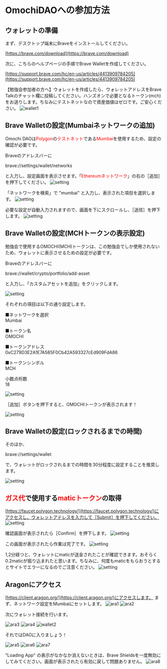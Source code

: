 # OmochiDAOへの参加方法

## ウォレットの準備 
まず、デスクトップ端末にBraveをインストールしてください。

[https://brave.com/download](https://brave.com/download)

次に、こちらのヘルプページの手順でBrave Walletを作成してください。

[https://support.brave.com/hc/en-us/articles/4413909784205](https://support.brave.com/hc/en-us/articles/4413909784205)

【勉強会参加者の方へ】ウォレットを作成したら、ウォレットアドレスをBrave Talkのチャット欄に投稿してください。ハンズオンで必要となるトークン(mch)をお送りします。ちなみにテストネットなので資産価値はゼロです。ご安心ください。
![wallet1](img/wallet_01.png)

## Brave Walletの設定(Mumbaiネットワークの追加)
Omochi DAOは<span style="color: #ff0000;">Polygon</span>の<span style="color: #ff0000;">テストネット</span>である<span style="color: #ff0000;">Mumbai</span>を使用するため、設定の確認が必要です。

Braveのアドレスバーに

brave://settings/wallet/networks

と入力し、設定画面を表示させます。「<span style="color: #ff0000;">Ethereumネットワーク</span>」の右の［追加］を押下してください。
![setting](img/setting_02.png)

「ネットワークを検索」で "mumbai" と入力し、表示された項目を選択します。
![setting](img/setting_03.png)

必要な設定が自動入力されますので、画面を下にスクロールし、［送信］を押下します。
![setting](img/setting_04.png)

## Brave Walletの設定(MCHトークンの表示設定)
勉強会で使用するOMOCHI(MCH)トークンは、この勉強会でしか使用されないため、ウォレットに表示させるための設定が必要です。

Braveのアドレスバーに

brave://wallet/crypto/portfolio/add-asset

と入力し、「カスタムアセットを追加」をクリックします。

![setting](img/setting_06.png)

それぞれの項目は以下の通り設定します。

■ネットワークを選択  
Mumbai

■トークン名  
OMOCHI

■トークンアドレス  
0xC279D3E2A1E7A585F0Cb42A593327cEd909FdA86

■トークンシンボル  
MCH

小数点桁数  
18

![setting](img/setting_07.png)

［追加］ボタンを押下すると、OMOCHIトークンが表示されます！

![setting](img/setting_08.png)

## Brave Walletの設定(ロックされるまでの時間)

そのほか、

brave://settings/wallet

で、ウォレットがロックされるまでの時間を30分程度に設定することを推奨します。

![setting](img/setting_05.png)

## <span style="color: #ff0000;">ガス代</span>で使用する<span style="color: #ff0000;">maticトークン</span>の取得
[https://faucet.polygon.technology/](https://faucet.polygon.technology/)にアクセスし、ウォレットアドレスを入力して［Submit］を押下してください。
![setting](img/gas_01.png)

確認画面が表示されたら［Confirm］を押下します。
![setting](img/gas_02.png)

この画面が表示されたら作業は完了です。
![setting](img/gas_03.png)

1,2分経つと、ウォレットにmaticが送金されたことが確認できます。おそらく0.2maticが振り込まれたと思います。ちなみに、何度もmaticをもらおうとするとサイトでエラーになるのでご注意ください。
![setting](img/gas_04.png)

## Aragonにアクセス

[https://client.aragon.org/](https://client.aragon.org/)にアクセスします。
まず、ネットワーク設定をMumbaiにセットします。
![ara1](img/aragon_01.png)
![ara2](img/aragon_02.png)

次にウォレット接続を行います。

![ara3](img/aragon_03.png)
![ara4](img/aragon_04.png)
![wallet2](img/wallet_02.png)

それではDAOに入りましょう！

![ara5](img/aragon_05.png)
![ara6](img/aragon_06.png)
![ara7](img/aragon_07.png)

"Loading App" の表示がなかなか消えないときは、Brave Shieldsを一度無効にしてみてください。画面が表示されたら有効に戻して問題ありません。
![ara8](img/aragon_08.png)